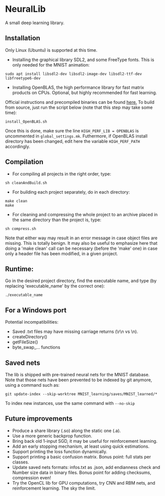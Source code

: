 # NeuralLib

A small deep learning library.


## Installation

Only Linux (Ubuntu) is supported at this time.

* Installing the graphical library SDL2, and some FreeType fonts. This is only needed for the MNIST animation:

```
sudo apt install libsdl2-dev libsdl2-image-dev libsdl2-ttf-dev libfreetype6-dev
```

* Installing OpenBLAS, the high performance library for fast matrix products on CPUs. Optional, but highly recommended for fast learning.

Official instructions and precompiled binaries can be found [here.](https://www.openblas.net/) To build from source, just run the script below (note that this step may take some time):

```
install_OpenBLAS.sh
```

Once this is done, make sure the line ``` HIGH_PERF_LIB = OPENBLAS ``` is uncommented in ``` global_settings.mk ```. Futhermore, if OpenBLAS install directory has been changed, edit here the variable ``` HIGH_PERF_PATH ``` accordingly.


## Compilation

- For compiling all projects in the right order, type:

```
sh cleanAndBuild.sh
```

- For building each project separately, do in each directory:

```
make clean
make
```

- For cleaning and compressing the whole project to an archive placed in the same directory than the project is, type:

```
sh compress.sh
```

Note that either way may result in an error message in case object files
are missing. This is totally benign. It may also be useful to emphasize here
that doing a 'make clean' call can be necessary (before the 'make' one) in case
only a header file has been modified, in a given project.


## Runtime:

Go in the desired project directory, find the executable name, and type
(by replacing 'executable_name' by the correct one):

``` ./executable_name ```


## For a Windows port

Potential incompatibilities:

- Saved .txt files may have missing carriage returns (\r\n vs \n).
- createDirectory()
- getFileSize()
- byte_swap_... functions


## Saved nets

The lib is shipped with pre-trained neural nets for the MNIST database. Note that those nets have been prevented to be indexed by git anymore, using a command such as:

```
git update-index --skip-worktree MNIST_learning/saves/MNIST_learned/*
```

To index new instances, use the same command with ``` --no-skip ```


## Future improvements

- Produce a share library (.so) along the static one (.a).
- Use a more generic backprop function.
- Bring back old 1-input SGD, it may be useful for reinforcement learning.
- Add an early stopping mechanism, at least using quick estimations.
- Support printing the loss function dynamically.
- Support printing a basic confusion matrix. Bonus point: full stats per classes.
- Update saved nets formats: infos.txt as .json, add endianness check and Number size data in binary files. Bonus point for adding checksums, compression even!
- Try the OpenCL lib for GPU computations, try CNN and RBM nets, and reinforcement learning. The sky the limit.

